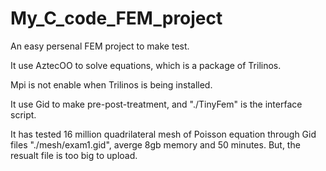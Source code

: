 # My_C_code_FEM_project

An easy persenal FEM project to make test.


It use AztecOO to solve equations, which is a package of Trilinos.

Mpi is not enable when Trilinos is being installed.

It use Gid to make pre-post-treatment, and "./TinyFem" is the interface script.

It has tested 16 million quadrilateral mesh of Poisson equation through Gid files "./mesh/exam1.gid", averge 8gb memory and 50 minutes. But, the resualt file is too big to upload.